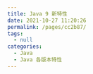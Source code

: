 ```yaml
---
title: Java 9 新特性
date: 2021-10-27 11:20:26
permalink: /pages/cc2b87/
tags: 
  - null
categories: 
  - Java
  - Java 各版本特性
---
```

